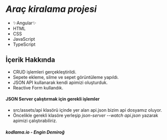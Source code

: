 # _Araç kiralama projesi_

- ✨Angular✨
- HTML
- CSS
- JavaScript
- TypeScript

## İçerik Hakkında
- CRUD işlemleri gerçekleştirildi.
- Sepete ekleme, silme ve sepet görüntüleme yapıldı.
- JSON API kullanarak kendi apimizi oluşturduk.
- Reactive Form kullandık.

#### JSON Server çalıştırmak için gerekli işlemler
- src/assets/api klasörü içinde yer alan api.json bizim api dosyamız oluyor.
- Öncelikle gerekli klasöre yerleşip _json-server --watch api.json_ yazarak apimizi çalıştırabiliriz.

##### kodlama.io - Engin Demiroğ
